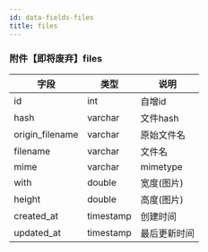 ```yaml
---
id: data-fields-files
title: files
---
```


### 附件【即将废弃】files

| 字段 | 类型 | 说明 |
| ------ | ------ | ------ |
| id | int | 自增id |
| hash | varchar | 文件hash |
| origin_filename | varchar | 原始文件名 |
| filename | varchar | 文件名 |
| mime | varchar | mimetype |
| with | double | 宽度(图片) |
| height | double | 高度(图片) |
| created_at | timestamp | 创建时间 |
| updated_at | timestamp | 最后更新时间 |